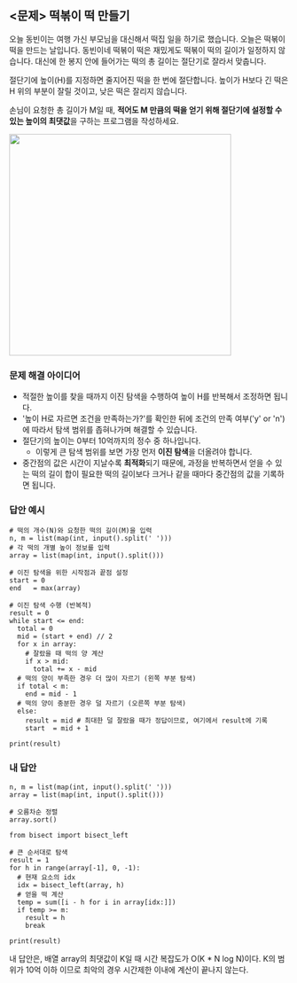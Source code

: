 ## <문제> 떡볶이 떡 만들기
오늘 동빈이는 여행 가신 부모님을 대신해서 떡집 일을 하기로 했습니다. 오늘은 떡볶이 떡을 
만드는 날입니다. 동빈이네 떡볶이 떡은 재밌게도 떡볶이 떡의 길이가 일정하지 않습니다. 
대신에 한 봉지 안에 들어가는 떡의 총 길이는 절단기로 잘라서 맞춥니다.

절단기에 높이(H)를 지정하면 줄지어진 떡을 한 번에 절단합니다. 높이가 H보다 긴 
떡은 H 위의 부분이 잘릴 것이고, 낮은 떡은 잘리지 않습니다.

손님이 요청한 총 길이가 M일 때, **적어도 M 만큼의 떡을 얻기 위해 절단기에 설정할 수 있는 
높이의 최댓값**을 구하는 프로그램을 작성하세요.

<img src=https://user-images.githubusercontent.com/62216628/161666356-eace93bd-5ca4-4ccc-b156-d63c20fab00a.png width=400px></img>

### 문제 해결 아이디어
- 적절한 높이를 찾을 때까지 이진 탐색을 수행하여 높이 H를 반복해서 조정하면 됩니다.
- '높이 H로 자르면 조건을 만족하는가?'를 확인한 뒤에 조건의 만족 여부('y' or 'n')에 따라서 탐색 범위를 좁혀나가며 
해결할 수 있습니다.
- 절단기의 높이는 0부터 10억까지의 정수 중 하나입니다.
  - 이렇게 큰 탐색 범위를 보면 가장 먼저 **이진 탐색**을 더올려야 합니다.
- 중간점의 값은 시간이 지날수록 **최적화**되기 때문에, 과정을 반복하면서 얻을 수 있는 떡의 길이 
합이 필요한 떡의 길이보다 크거나 같을 때마다 중간점의 값을 기록하면 됩니다.

### 답안 예시
```
# 떡의 개수(N)와 요청한 떡의 길이(M)을 입력
n, m = list(map(int, input().split(' ')))
# 각 떡의 개별 높이 정보를 입력
array = list(map(int, input().split()))

# 이진 탐색을 위한 시작점과 끝점 설정
start = 0
end   = max(array)

# 이진 탐색 수행 (반복적)
result = 0
while start <= end:
  total = 0
  mid = (start + end) // 2
  for x in array:
    # 잘랐을 때 떡의 양 계산
    if x > mid:
      total += x - mid
  # 떡의 양이 부족한 경우 더 많이 자르기 (왼쪽 부분 탐색)
  if total < m:
    end = mid - 1
  # 떡의 양이 충분한 경우 덜 자르기 (오른쪽 부분 탐색)
  else:
    result = mid # 최대한 덜 잘랐을 때가 정답이므로, 여기에서 result에 기록
    start  = mid + 1

print(result)
```

### 내 답안
```
n, m = list(map(int, input().split(' ')))
array = list(map(int, input().split()))

# 오름차순 정렬
array.sort()

from bisect import bisect_left

# 큰 순서대로 탐색
result = 1
for h in range(array[-1], 0, -1):
  # 현재 요소의 idx
  idx = bisect_left(array, h)
  # 얻을 떡 계산
  temp = sum([i - h for i in array[idx:]])
  if temp >= m:
    result = h
    break

print(result)
```
내 답안은, 배열 array의 최댓값이 K일 때 시간 복잡도가 O(K * N log N)이다. K의 범위가 10억 이하 이므로 최악의 경우 시간제한 이내에 계산이 끝나지 않는다.
